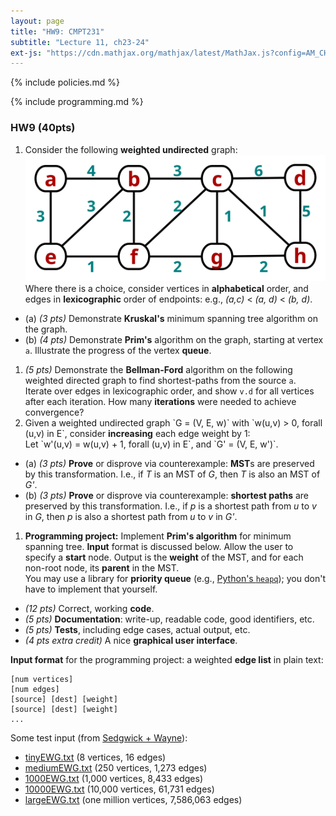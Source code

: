 ```yaml
---
layout: page
title: "HW9: CMPT231"
subtitle: "Lecture 11, ch23-24"
ext-js: "https://cdn.mathjax.org/mathjax/latest/MathJax.js?config=AM_CHTML"
---
```


{% include policies.md %}

{% include programming.md %}

### HW9 (40pts)
1. Consider the following **weighted undirected** graph: <br/> 
  ![MST](img/hw9-1.svg) <br/>
  Where there is a choice, consider vertices in **alphabetical** order,
  and edges in **lexicographic** order of endpoints:
    e.g., *(a,c)* < *(a, d)* < *(b, d)*.
  + (a) *(3 pts)* Demonstrate **Kruskal's**
    minimum spanning tree algorithm on the graph.
  + (b) *(4 pts)* Demonstrate **Prim's** algorithm on the graph,
    starting at vertex `a`.
    Illustrate the progress of the vertex **queue**.
1. *(5 pts)* Demonstrate the **Bellman-Ford** algorithm
  on the following weighted directed graph
  to find shortest-paths from the source `a`. <br/>
  Iterate over edges in lexicographic order,
  and show `v.d` for all vertices after each iteration.
  How many **iterations** were needed to achieve convergence? 
1. Given a weighted undirected graph \`G = (V, E, w)\`
  with \`w(u,v) > 0, forall (u,v) in E\`,
  consider **increasing** each edge weight by 1: <br/>
  Let \`w'(u,v) = w(u,v) + 1, forall (u,v) in E\`,
  and \`G' = (V, E, w')\`.
  + (a) *(3 pts)* **Prove** or disprove via counterexample:
  **MST**s are preserved by this transformation.
  I.e., if *T* is an MST of *G*, then *T* is also an MST of *G'*.
  + (b) *(3 pts)* **Prove** or disprove via counterexample:
  **shortest paths** are preserved by this transformation.
  I.e., if *p* is a shortest path from *u* to *v* in *G*,
  then *p* is also a shortest path from *u* to *v* in *G'*.
1. **Programming project:** Implement **Prim's algorithm** for minimum spanning tree.
  **Input** format is discussed below.
  Allow the user to specify a **start** node.
  Output is the **weight** of the MST, and for each non-root node, its **parent** in the MST. <br/>
  You may use a library for **priority queue**
  (e.g., [Python's `heapq`](https://docs.python.org/3.0/library/heapq.html));
  you don't have to implement that yourself.
  + *(12 pts)* Correct, working **code**.
  + *(5 pts)* **Documentation**: write-up, readable code, good identifiers, etc.
  + *(5 pts)* **Tests**, including edge cases, actual output, etc.
  + *(4 pts extra credit)* A nice **graphical user interface**.

**Input format** for the programming project: a weighted **edge list** in plain text:

```
[num vertices]
[num edges]
[source] [dest] [weight]
[source] [dest] [weight]
...
```

Some test input
(from [Sedgwick + Wayne](http://algs4.cs.princeton.edu/43mst/)):

+ [tinyEWG.txt](http://algs4.cs.princeton.edu/43mst/tinyEWG.txt) (8 vertices, 16 edges)
+ [mediumEWG.txt](http://algs4.cs.princeton.edu/43mst/mediumEWG.txt) (250 vertices, 1,273 edges)
+ [1000EWG.txt](http://algs4.cs.princeton.edu/43mst/1000EWG.txt) (1,000 vertices, 8,433 edges)
+ [10000EWG.txt](http://algs4.cs.princeton.edu/43mst/10000EWG.txt) (10,000 vertices, 61,731 edges)
+ [largeEWG.txt](http://algs4.cs.princeton.edu/43mst/largeEWG.txt) (one million vertices, 7,586,063 edges)
